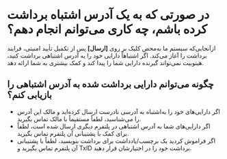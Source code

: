 # در صورتی که به یک آدرس اشتباه برداشت کرده باشم، چه کاری می‌توانم انجام دهم؟

ازآنجایی‌که سیستم ما به‌محض کلیک بر روی **[ارسال]** پس از تکمیل تأیید امنیتی، فرایند برداشت را آغاز می‌کند. اگر اشتباهاً دارایی خود را به آدرس اشتباهی برداشت کنید، هیتوبیت نمی‌تواند گیرنده دارایی شما را پیدا کند و کمک بیشتری به شما ارائه دهد. 

## چگونه می‌توانم دارایی برداشت شده به آدرس اشتباهی را بازیابی کنم؟

-	اگر دارایی‌های خود را به‌اشتباه به آدرسی نادرست ارسال کرده‌اید و مالک این آدرس را می‌شناسید، لطفاً مستقیماً با مالک تماس بگیرید.
-	اگر دارایی‌های شما به آدرس اشتباهی در پلتفرم دیگری ارسال شده است، لطفاً برای کمک با پشتیبانی آن پلتفرم تماس بگیرید.
-	اگر فراموش کردید یک برچسب/یادداشت برای برداشت بنویسید، لطفاً با پشتیبانی آن پلتفرم تماس بگیرید و TxID برداشت خود را در اختیارشان قرار دهید.

